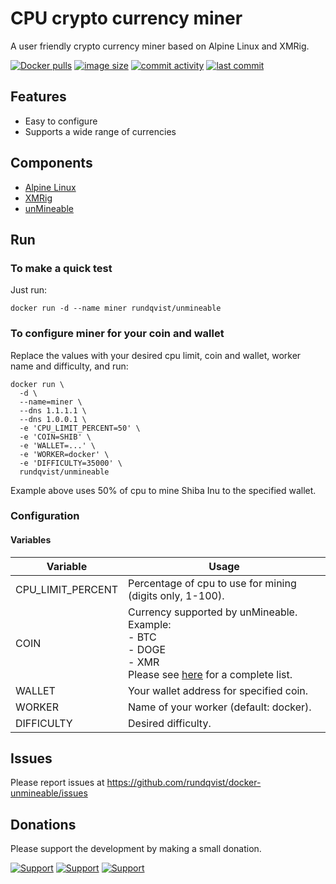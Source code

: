 # CPU crypto currency miner
A user friendly crypto currency miner based on Alpine Linux and XMRig. 

[![Docker pulls](https://img.shields.io/docker/pulls/rundqvist/unmineable.svg)](https://hub.docker.com/r/rundqvist/unmineable)
[![image size](https://img.shields.io/docker/image-size/rundqvist/unmineable.svg)](https://hub.docker.com/r/rundqvist/unmineable)
[![commit activity](https://img.shields.io/github/commit-activity/m/rundqvist/docker-unmineable)](https://github.com/rundqvist/docker-unmineable)
[![last commit](https://img.shields.io/github/last-commit/rundqvist/docker-unmineable.svg)](https://github.com/rundqvist/docker-unmineable)

## Features
* Easy to configure
* Supports a wide range of currencies

## Components
* [Alpine Linux](https://www.alpinelinux.org)
* [XMRig](https://xmrig.com)
* [unMineable](https://unmineable.com/?ref=p0qy-qr2o)

## Run
### To make a quick test
Just run: 
```
docker run -d --name miner rundqvist/unmineable
```

### To configure miner for your coin and wallet
Replace the values with your desired cpu limit, coin and wallet, worker name and difficulty, and run:
```
docker run \
  -d \
  --name=miner \
  --dns 1.1.1.1 \ 
  --dns 1.0.0.1 \ 
  -e 'CPU_LIMIT_PERCENT=50' \
  -e 'COIN=SHIB' \
  -e 'WALLET=...' \
  -e 'WORKER=docker' \
  -e 'DIFFICULTY=35000' \
  rundqvist/unmineable
```
Example above uses 50% of cpu to mine Shiba Inu to the specified wallet.

### Configuration

#### Variables

| Variable | Usage |
|----------|-------|
| CPU_LIMIT_PERCENT | Percentage of cpu to use for mining (digits only, 1-100).  |
| COIN | Currency supported by unMineable.<br />Example:<br/>- BTC<br />- DOGE<br />- XMR<br/>Please see [here](https://unmineable.com/coins?ref=p0qy-qr2o) for a complete list. |
| WALLET | Your wallet address for specified coin. |
| WORKER | Name of your worker (default: docker). |
| DIFFICULTY | Desired difficulty. |

## Issues
Please report issues at https://github.com/rundqvist/docker-unmineable/issues

## Donations
Please support the development by making a small donation.

[![Support](https://img.shields.io/badge/support-Flattr-brightgreen)](https://flattr.com/@rundqvist)
[![Support](https://img.shields.io/badge/support-Buy%20me%20a%20coffee-orange)](https://www.buymeacoffee.com/rundqvist)
[![Support](https://img.shields.io/badge/support-PayPal-blue)](https://www.paypal.com/cgi-bin/webscr?cmd=_s-xclick&hosted_button_id=SZ7J9JL9P5DGE&source=url)